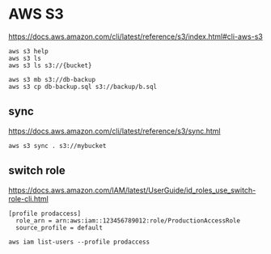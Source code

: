 # AWS S3

https://docs.aws.amazon.com/cli/latest/reference/s3/index.html#cli-aws-s3

```
aws s3 help
aws s3 ls
aws s3 ls s3://{bucket}

aws s3 mb s3://db-backup
aws s3 cp db-backup.sql s3://backup/b.sql
```

## sync

https://docs.aws.amazon.com/cli/latest/reference/s3/sync.html

```
aws s3 sync . s3://mybucket
```

## switch role

https://docs.aws.amazon.com/IAM/latest/UserGuide/id_roles_use_switch-role-cli.html

```.aws/config
[profile prodaccess]
  role_arn = arn:aws:iam::123456789012:role/ProductionAccessRole
  source_profile = default
```

```
aws iam list-users --profile prodaccess
```
